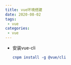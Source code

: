 ```yaml
---
title: vue环境搭建
date: 2020-08-02
tags:
 - vue
categories:
 - vue
---
```


- 安装vue-cli

  ```cmake
  cnpm install -g @vue/cli
  ```

  


